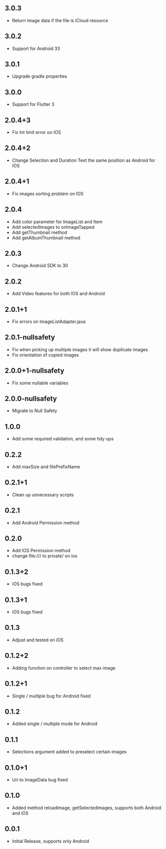 ## 3.0.3

* Return image data if the file is iCloud resource

## 3.0.2

* Support for Android 33

## 3.0.1

* Upgrade gradle properties

## 3.0.0

* Support for Flutter 3

## 2.0.4+3

* Fix Int limit error on IOS

## 2.0.4+2

* Change Selection and Duration Text the same position as Android for IOS

## 2.0.4+1

* Fix images sorting problem on IOS

## 2.0.4

* Add color parameter for ImageList and Item
* Add selectedImages to onImageTapped
* Add getThumbnail method
* Add getAlbumThumbnail method

## 2.0.3

* Change Android SDK to 30

## 2.0.2

* Add Video features for both IOS and Android

## 2.0.1+1

* Fix errors on ImageListAdapter.java

## 2.0.1-nullsafety

* Fix when picking up multiple images it will show duplicate images
* Fix orientation of copied images

## 2.0.0+1-nullsafety

* Fix some nullable variables

## 2.0.0-nullsafety

* Migrate to Null Safety

## 1.0.0

* Add some required validation, and some tidy ups

## 0.2.2

* Add maxSize and filePrefixName

## 0.2.1+1

* Clean up unnecessary scripts

## 0.2.1

* Add Android Permission method

## 0.2.0

* Add IOS Permission method
* change file:/// to private/ on ios

## 0.1.3+2

* iOS bugs fixed

## 0.1.3+1

* iOS bugs fixed

## 0.1.3

* Adjust and tested on iOS

## 0.1.2+2

* Adding function on controller to select max image

## 0.1.2+1

* Single / multiple bug for Android fixed

## 0.1.2

* Added single / multiple mode for Android

## 0.1.1

* Selections argument added to preselect certain images

## 0.1.0+1

* Uri to ImageData bug fixed

## 0.1.0

* Added method reloadImage, getSelectedImages, supports both Android and iOS

## 0.0.1

* Initial Release, supports only Android

